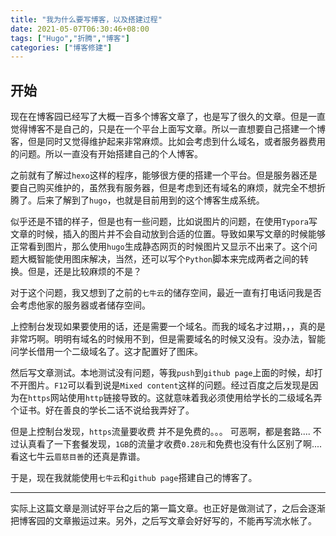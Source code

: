 ```yaml
---
title: "我为什么要写博客，以及搭建过程"
date: 2021-05-07T06:30:46+08:00
tags: ["Hugo","折腾","博客"]
categories: ["博客修建"]
---
```


## 开始

现在在博客园已经写了大概一百多个博客文章了，也是写了很久的文章。但是一直觉得博客不是自己的，只是在一个平台上面写文章。所以一直想要自己搭建一个博客，但是同时又觉得维护起来非常麻烦。比如会考虑到什么域名，或者服务器费用的问题。所以一直没有开始搭建自己的个人博客。

之前就有了解过`hexo`这样的程序，能够很方便的搭建一个平台。但是服务器还是要自己购买维护的，虽然我有服务器，但是考虑到还有域名的麻烦，就完全不想折腾了。后来了解到了`hugo`，也就是目前用到的这个博客生成系统。

似乎还是不错的样子，但是也有一些问题，比如说图片的问题，在使用`Typora`写文章的时候，插入的图片并不会自动放到合适的位置。导致如果写文章的时候能够正常看到图片，那么使用`hugo`生成静态网页的时候图片又显示不出来了。这个问题大概智能使用图床解决，当然，还可以写个`Python`脚本来完成两者之间的转换。但是，还是比较麻烦的不是？

对于这个问题，我又想到了之前的`七牛云`的储存空间，最近一直有打电话问我是否会考虑他家的服务器或者储存空间。

上控制台发现如果要使用的话，还是需要一个域名。而我的域名才过期，，，真的是非常巧啊。明明有域名的时候用不到，但是需要域名的时候又没有。没办法，智能问学长借用一个二级域名了。这才配置好了图床。

然后写文章测试。本地测试没有问题，等我`push`到`github page`上面的时候，却打不开图片。`F12`可以看到说是`Mixed content`这样的问题。经过百度之后发现是因为在`https`网站使用`http`链接导致的。这就意味着我必须使用给学长的二级域名弄个证书。好在善良的学长二话不说给我弄好了。

但是上控制台发现，`https`流量要收费 并不是免费的。。。 可恶啊，都是套路.... 不过认真看了一下套餐发现，`1GB`的流量才收费`0.28元`和免费也没有什么区别了啊.... 看这七牛云`眉慈目善`的还真是靠谱。

于是，现在我就能使用`七牛云`和`github page`搭建自己的博客了。

---

实际上这篇文章是测试好平台之后的第一篇文章。也正好是做测试了，之后会逐渐把博客园的文章搬运过来。另外，之后写文章会好好写的，不能再写流水帐了。